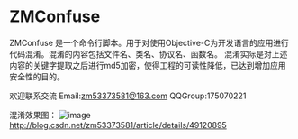 # ZMConfuse
ZMConfuse 是一个命令行脚本。用于对使用Objective-C为开发语言的应用进行代码混淆。混淆的内容包括文件名、类名、协议名、函数名。
混淆实际是对上述内容的关键字提取之后进行md5加密，使得工程的可读性降低，已达到增加应用安全性的目的。

欢迎联系交流
Email:zm53373581@163.com
QQGroup:175070221

混淆效果图：
![image](https://github.com/kongcup/ZMConfuse/raw/master/confuse.png)
http://blog.csdn.net/zm53373581/article/details/49120895
